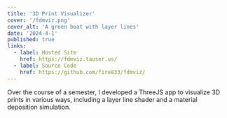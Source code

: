 ```yaml
---
title: '3D Print Visualizer'
cover: '/fdmviz.png'
cover_alt: 'A green boat with layer lines'
date: '2024-4-1'
published: true
links:
  - label: Hosted Site
    href: https://fdmviz.tauser.us/
  - label: Source Code
    href: https://github.com/fire833/fdmviz/
---
```


Over the course of a semester, I developed a ThreeJS app to visualize 3D prints in various ways, including a layer line shader and a material deposition simulation.

